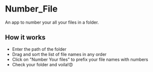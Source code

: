 # Number_File
 An app to number your all your files in a folder.


## How it works
* Enter the path of the folder 
* Drag and sort the list of file names in any order
* Click on "Number Your files" to prefix your file names with numbers
* Check your folder and voila!😍